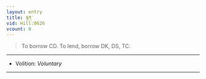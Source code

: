 ```yaml
---
layout: entry
title: རྙན་
vid: Hill:0626
vcount: 0
---
```

> To borrow CD\. To lend, borrow DK, DS, TC\.

---
* Volition: _Voluntary_

---

